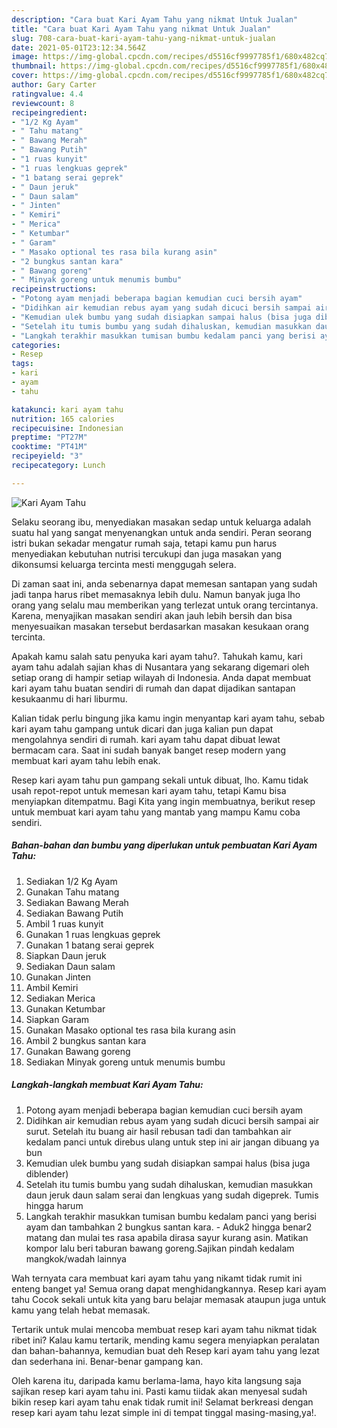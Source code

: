 ```yaml
---
description: "Cara buat Kari Ayam Tahu yang nikmat Untuk Jualan"
title: "Cara buat Kari Ayam Tahu yang nikmat Untuk Jualan"
slug: 708-cara-buat-kari-ayam-tahu-yang-nikmat-untuk-jualan
date: 2021-05-01T23:12:34.564Z
image: https://img-global.cpcdn.com/recipes/d5516cf9997785f1/680x482cq70/kari-ayam-tahu-foto-resep-utama.jpg
thumbnail: https://img-global.cpcdn.com/recipes/d5516cf9997785f1/680x482cq70/kari-ayam-tahu-foto-resep-utama.jpg
cover: https://img-global.cpcdn.com/recipes/d5516cf9997785f1/680x482cq70/kari-ayam-tahu-foto-resep-utama.jpg
author: Gary Carter
ratingvalue: 4.4
reviewcount: 8
recipeingredient:
- "1/2 Kg Ayam"
- " Tahu matang"
- " Bawang Merah"
- " Bawang Putih"
- "1 ruas kunyit"
- "1 ruas lengkuas geprek"
- "1 batang serai geprek"
- " Daun jeruk"
- " Daun salam"
- " Jinten"
- " Kemiri"
- " Merica"
- " Ketumbar"
- " Garam"
- " Masako optional tes rasa bila kurang asin"
- "2 bungkus santan kara"
- " Bawang goreng"
- " Minyak goreng untuk menumis bumbu"
recipeinstructions:
- "Potong ayam menjadi beberapa bagian kemudian cuci bersih ayam"
- "Didihkan air kemudian rebus ayam yang sudah dicuci bersih sampai air surut. Setelah itu buang air hasil rebusan tadi dan tambahkan air kedalam panci untuk direbus ulang untuk step ini air jangan dibuang ya bun"
- "Kemudian ulek bumbu yang sudah disiapkan sampai halus (bisa juga diblender)"
- "Setelah itu tumis bumbu yang sudah dihaluskan, kemudian masukkan daun jeruk daun salam serai dan lengkuas yang sudah digeprek. Tumis hingga harum"
- "Langkah terakhir masukkan tumisan bumbu kedalam panci yang berisi ayam dan tambahkan 2 bungkus santan kara. Aduk2 hingga benar2 matang dan mulai tes rasa apabila dirasa sayur kurang asin. Matikan kompor lalu beri taburan bawang goreng.Sajikan pindah kedalam mangkok/wadah lainnya"
categories:
- Resep
tags:
- kari
- ayam
- tahu

katakunci: kari ayam tahu 
nutrition: 165 calories
recipecuisine: Indonesian
preptime: "PT27M"
cooktime: "PT41M"
recipeyield: "3"
recipecategory: Lunch

---
```



![Kari Ayam Tahu](https://img-global.cpcdn.com/recipes/d5516cf9997785f1/680x482cq70/kari-ayam-tahu-foto-resep-utama.jpg)

Selaku seorang ibu, menyediakan masakan sedap untuk keluarga adalah suatu hal yang sangat menyenangkan untuk anda sendiri. Peran seorang istri bukan sekadar mengatur rumah saja, tetapi kamu pun harus menyediakan kebutuhan nutrisi tercukupi dan juga masakan yang dikonsumsi keluarga tercinta mesti menggugah selera.

Di zaman  saat ini, anda sebenarnya dapat memesan santapan yang sudah jadi tanpa harus ribet memasaknya lebih dulu. Namun banyak juga lho orang yang selalu mau memberikan yang terlezat untuk orang tercintanya. Karena, menyajikan masakan sendiri akan jauh lebih bersih dan bisa menyesuaikan masakan tersebut berdasarkan masakan kesukaan orang tercinta. 



Apakah kamu salah satu penyuka kari ayam tahu?. Tahukah kamu, kari ayam tahu adalah sajian khas di Nusantara yang sekarang digemari oleh setiap orang di hampir setiap wilayah di Indonesia. Anda dapat membuat kari ayam tahu buatan sendiri di rumah dan dapat dijadikan santapan kesukaanmu di hari liburmu.

Kalian tidak perlu bingung jika kamu ingin menyantap kari ayam tahu, sebab kari ayam tahu gampang untuk dicari dan juga kalian pun dapat mengolahnya sendiri di rumah. kari ayam tahu dapat dibuat lewat bermacam cara. Saat ini sudah banyak banget resep modern yang membuat kari ayam tahu lebih enak.

Resep kari ayam tahu pun gampang sekali untuk dibuat, lho. Kamu tidak usah repot-repot untuk memesan kari ayam tahu, tetapi Kamu bisa menyiapkan ditempatmu. Bagi Kita yang ingin membuatnya, berikut resep untuk membuat kari ayam tahu yang mantab yang mampu Kamu coba sendiri.

<!--inarticleads1-->

##### Bahan-bahan dan bumbu yang diperlukan untuk pembuatan Kari Ayam Tahu:

1. Sediakan 1/2 Kg Ayam
1. Gunakan  Tahu matang
1. Sediakan  Bawang Merah
1. Sediakan  Bawang Putih
1. Ambil 1 ruas kunyit
1. Gunakan 1 ruas lengkuas geprek
1. Gunakan 1 batang serai geprek
1. Siapkan  Daun jeruk
1. Sediakan  Daun salam
1. Gunakan  Jinten
1. Ambil  Kemiri
1. Sediakan  Merica
1. Gunakan  Ketumbar
1. Siapkan  Garam
1. Gunakan  Masako optional tes rasa bila kurang asin
1. Ambil 2 bungkus santan kara
1. Gunakan  Bawang goreng
1. Sediakan  Minyak goreng untuk menumis bumbu




<!--inarticleads2-->

##### Langkah-langkah membuat Kari Ayam Tahu:

1. Potong ayam menjadi beberapa bagian kemudian cuci bersih ayam
1. Didihkan air kemudian rebus ayam yang sudah dicuci bersih sampai air surut. Setelah itu buang air hasil rebusan tadi dan tambahkan air kedalam panci untuk direbus ulang untuk step ini air jangan dibuang ya bun
1. Kemudian ulek bumbu yang sudah disiapkan sampai halus (bisa juga diblender)
1. Setelah itu tumis bumbu yang sudah dihaluskan, kemudian masukkan daun jeruk daun salam serai dan lengkuas yang sudah digeprek. Tumis hingga harum
1. Langkah terakhir masukkan tumisan bumbu kedalam panci yang berisi ayam dan tambahkan 2 bungkus santan kara. - Aduk2 hingga benar2 matang dan mulai tes rasa apabila dirasa sayur kurang asin. Matikan kompor lalu beri taburan bawang goreng.Sajikan pindah kedalam mangkok/wadah lainnya




Wah ternyata cara membuat kari ayam tahu yang nikamt tidak rumit ini enteng banget ya! Semua orang dapat menghidangkannya. Resep kari ayam tahu Cocok sekali untuk kita yang baru belajar memasak ataupun juga untuk kamu yang telah hebat memasak.

Tertarik untuk mulai mencoba membuat resep kari ayam tahu nikmat tidak ribet ini? Kalau kamu tertarik, mending kamu segera menyiapkan peralatan dan bahan-bahannya, kemudian buat deh Resep kari ayam tahu yang lezat dan sederhana ini. Benar-benar gampang kan. 

Oleh karena itu, daripada kamu berlama-lama, hayo kita langsung saja sajikan resep kari ayam tahu ini. Pasti kamu tiidak akan menyesal sudah bikin resep kari ayam tahu enak tidak rumit ini! Selamat berkreasi dengan resep kari ayam tahu lezat simple ini di tempat tinggal masing-masing,ya!.

